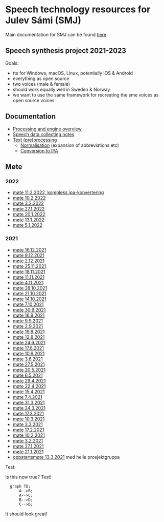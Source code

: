 # Speech technology resources for Julev Sámi (SMJ)

Main documentation for SMJ can be found [here](https://giellalt.github.io/lang-smj/).

## Speech synthesis project 2021-2023

Goals:
- tts for Windows, macOS, Linux, potentially iOS & Android
- everything as open source
- two voices (male & female)
- should work equally well in Sweden & Norway
- we want to use the same framework for recreating the sme voices as open source voices

## Documentation

- [Processing and engine overview](tts_notes_kha.md)
- [Speech data collecting notes](Speech_data_collecting_notes.md)
- [Text (pre)processing](TextProcessing.md)
    - [Normalisation](normalisation.md) (expansion of abbreviations etc)
    - [Conversion to IPA](Rewrite_to_IPA.md)

## Møte

### 2022
- [møte 11.2.2022, kompleks ipa-konvertering](meetings/2022-02-11-complex-ipa-conversion.md)
- [møte 10.2.2022](meetings/2022-02-10.md)
- [møte  3.2.2022](meetings/2022-02-03.md)
- [møte 27.1.2022](meetings/2022-01-27.md)
- [møte 20.1.2022](meetings/2022-01-20.md)
- [møte 13.1.2022](meetings/2022-01-13.md)
- [møte  5.1.2022](meetings/2022-01-05.md)

### 2021
- [møte 16.12.2021](meetings/2021-12-16.md)
- [møte  9.12.2021](meetings/2021-12-09.md)
- [møte  2.12.2021](meetings/2021-12-02.md)
- [møte 25.11.2021](meetings/2021-11-25.md)
- [møte 18.11.2021](meetings/2021-11-18.md)
- [møte 11.11.2021](meetings/2021-11-11.md)
- [møte  4.11.2021](meetings/2021-11-04.md)
- [møte 28.10.2021](meetings/2021-10-28.md)
- [møte 21.10.2021](meetings/2021-10-21.md)
- [møte 14.10.2021](meetings/2021-10-14.md)
- [møte  7.10.2021](meetings/2021-10-07.md)
- [møte 30.9.2021](meetings/2021-09-30.md)
- [møte 16.9.2021](meetings/2021-09-16.md)
- [møte  9.9.2021](meetings/2021-09-09.md)
- [møte  2.9.2021](meetings/2021-09-02.md)
- [møte 19.8.2021](meetings/2021-08-19.md)
- [møte 12.8.2021](meetings/2021-08-12.md)
- [møte 24.6.2021](meetings/2021-06-24.md)
- [møte 17.6.2021](meetings/2021-06-17.md)
- [møte 10.6.2021](meetings/2021-06-10.md)
- [møte  3.6.2021](meetings/2021-06-03.md)
- [møte 27.5.2021](meetings/2021-05-27.md)
- [møte 20.5.2021](meetings/2021-05-20.md)
- [møte  6.5.2021](meetings/2021-05-06.md)
- [møte 29.4.2021](meetings/2021-04-29.md)
- [møte 22.4.2021](meetings/2021-04-22.md)
- [møte 15.4.2021](meetings/2021-04-15.md)
- [møte  7.4.2021](meetings/2021-04-07.md)
- [møte 31.3.2021](meetings/2021-03-31.md)
- [møte 24.3.2021](meetings/2021-03-24.md)
- [møte 17.3.2021](meetings/2021-03-17.md)
- [møte 10.3.2021](meetings/2021-03-10.md)
- [møte  3.3.2021](meetings/2021-03-03.md)
- [møte 17.2.2021](meetings/2021-02-17.md)
- [møte 10.2.2021](meetings/2021-02-10.md)
- [møte  3.2.2021](meetings/2021-02-03.md)
- [møte 27.1.2021](meetings/2021-01-27.md)
- [møte 21.1.2021](meetings/2021-01-21.md)
- [oppstartsmøte 13.3.2021](meetings/2021-01-13.md) med heile prosjektgruppa

Test:

Is this now true? Test!

```mermaid
  graph TD;
      A-->B;
      A-->C;
      B-->D;
      C-->D;
```

It should look great!
